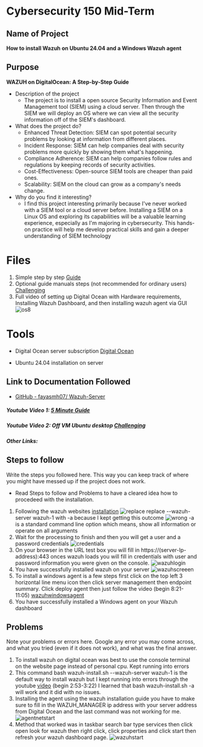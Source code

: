 # Cybersecurity 150 Mid-Term

## Name of Project
**How to install Wazuh on Ubuntu 24.04 and a Windows Wazuh agent**

## Purpose
**WAZUH on DigitalOcean: A Step-by-Step Guide** 
* Description of the project
  * The project is to install a open source Security Information and Event Management tool (SIEM) using a cloud server. Then through the SIEM we will deploy an OS where we can view all the security information off of the SIEM's dashboard.
* What does the project do?
   * Enhanced Threat Detection: SIEM can spot potential security problems by looking at information from different places.
   * Incident Response: SIEM can help companies deal with security problems more quickly by showing them what's happening.
   * Compliance Adherence: SIEM can help companies follow rules and regulations by keeping records of security activities.
   * Cost-Effectiveness: Open-source SIEM tools are cheaper than paid ones.
   * Scalability: SIEM on the cloud can grow as a company's needs change.
* Why do you find it interesting?
    * I find this project interesting primarily because I've never worked with a SIEM tool or a cloud server before. Installing a SIEM on a Linux OS and exploring its capabilities will be a valuable learning experience, especially as I'm majoring in cybersecurity. This hands-on practice will help me develop practical skills and gain a deeper understanding of SIEM technology

# Files
1. Simple step by step [Guide](https://medium.com/@akobeajiboluemmanuel/step-by-step-setup-of-wazuh-siem-on-ubuntu-22-04-3-lts-4663104fe69b)
2. Optional guide manuals steps (not recommended for ordinary users) [Challenging](https://computingforgeeks.com/how-to-install-wazuh-server-on-ubuntu/)
3. Full video of setting up Digital Ocean with Hardware requirements, Installing Wazuh Dashboard, and then installing wazuh agent via GUI ![os8]()



# Tools 
* Digital Ocean server subscription [Digital Ocean](https://www.digitalocean.com/)

* Ubuntu 24.04 installation on server

## Link to Documentation Followed
- [GitHub - fayasmh07/ Wazuh-Server](https://github.com/fayasmh07/Wazuh-Server)

##### Youtube Video 1: [5 Minute Guide](https://www.youtube.com/watch?v=pCKApbHhQiY)

##### Youtube Video 2: Off VM Ubuntu desktop [Challenging](https://www.youtube.com/watch?v=3CfjoCQmpo8)

##### Other Links: 


## Steps to follow
Write the steps you followed here.  This way you can keep track of where you might have messed up if the project does not work.
 * Read Steps to follow and Problems to have a cleared idea how to procedeed with the installation.
1. Following the wazuh websites [installation](https://documentation.wazuh.com/current/installation-guide/wazuh-server/installation-assistant.html) ![replace](Images/github1.png) replace --wazuh-server wazuh-1 with -a because I kept getting this outcome ![wrong](Images/2.png) -a is a standard command line option which means, show all information or operate on all arguments
2. Wait for the processing to finish and then you will get a user and a password credentials ![credentials](Images/password_Update.png)
3. On your browser in the URL test box you will fill in https://(server-Ip-address):443 onces wazuh loads you will fill in credentials with user and password information you were given on the console. ![wazuhlogin](Images/wazuhlogin.png)
4. You have successfully installed wazuh on  your server ![wazuhscreeen](Images/wazuhscreen.png) 
5. To install a windows agent is a few steps first click on the top left 3 horizontal line menu icon then click server management then endpoint summary. Click deploy agent then just follow the video (begin 8:21- 11:05) [wazuhwindowsagent](https://www.youtube.com/watch?v=JTGMWH2w2p4)
6. You have successfully installed a Windows agent on your Wazuh dashboard


## Problems
Note your problems or errors here.  Google any error you may come across, and what you tried (even if it does not work), and what was the final answer.
1. To install wazuh on digital ocean was best to use the console terminal on the website page instead of personal cpu. Kept running into errors
2. This command bash wazuh-install.sh --wazuh-server wazuh-1 is the default way to install wazuh but I kept running into errors through the youtube [video](https://www.youtube.com/watch?v=JTGMWH2w2p4) (begin 2:53-3:22) I learned that bash wazuh-install.sh -a will work and it did with no issues.
3. Installing the agent using the wazuh installation guide you have to make sure to fill in the WAZUH_MANAGER ip address with your server address from Digital Ocean and the last command was not working for me. ![agentnetstart](Images/wazuhagentIP.png)
4. Method that worked was in taskbar search bar type services then click open look for wazuh then right click, click properties and click start then refresh your wazuh dashboard page. ![wazuhstart](Images/wazuhstart.png)


<!--  
Example
1. Arduino code will not load on ESP32 Cam.
   Answer: Camera drivers were incorrect I needed to install the driver: [https://www.wch-ic.com/downloads/CH341SER_ZIP.html](https://github.com/martin-ger/esp32_nat_router).  I used file, "CH341SER.ZIP" and it worked.
   -->
